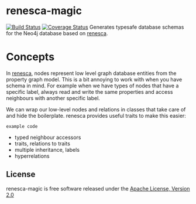 # renesca-magic
[![Build Status](https://travis-ci.org/renesca/renesca-magic.svg?branch=master)](https://travis-ci.org/renesca/renesca-magic)
[![Coverage Status](https://coveralls.io/repos/renesca/renesca-magic/badge.svg?branch=master)](https://coveralls.io/r/renesca/renesca-magic?branch=master)
Generates typesafe database schemas for the Neo4j database based on [renesca](https://github.com/renesca/renesca).

# Concepts
In [renesca](https://github.com/renesca/renesca), nodes represent low level graph database entities from the property graph model. This is a bit annoying to work with when you have schema in mind. For example when we have types of nodes that have a specific label, always read and write the same properties and access neighbours with another specific label.

We can wrap our low-level nodes and relations in classes that take care of and hide the boilerplate. renesca provides useful traits to make this easier:

```
example code
```


* typed neighbour accessors
* traits, relations to traits
* multiple inheritance, labels
* hyperrelations

## License
renesca-magic is free software released under the [Apache License, Version 2.0][Apache]

[Apache]: http://www.apache.org/licenses/LICENSE-2.0
